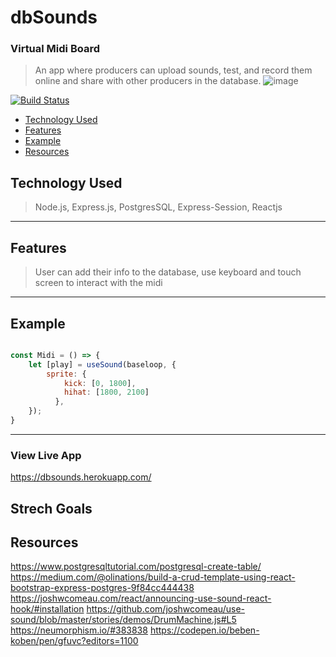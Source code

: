 # dbSounds
### Virtual Midi Board
> An app where producers can upload sounds, test, and record them online and share with other producers in the database.
![image](https://user-images.githubusercontent.com/36241267/88132085-91412300-cbac-11ea-80d0-5925e79c49ea.png)

[![Build Status](http://img.shields.io/travis/badges/badgerbadgerbadger.svg?style=flat-square)](https://travis-ci.org/badges/badgerbadgerbadger) 

- [Technology Used](#TechnologyUsed)
- [Features](#Features)
- [Example](#Example)
- [Resources](#Resources)


## Technology Used
>Node.js, Express.js, PostgresSQL, Express-Session, Reactjs
---

## Features 
>User can add their info to the database, use keyboard and touch screen to interact with the midi
---

## Example 

```javascript

const Midi = () => { 
    let [play] = useSound(baseloop, {
        sprite: {
            kick: [0, 1800],
            hihat: [1800, 2100]
          },
    });
}
```

---


### View Live App 
https://dbsounds.herokuapp.com/

## Strech Goals


## Resources 
https://www.postgresqltutorial.com/postgresql-create-table/
https://medium.com/@olinations/build-a-crud-template-using-react-bootstrap-express-postgres-9f84cc444438
https://joshwcomeau.com/react/announcing-use-sound-react-hook/#installation
https://github.com/joshwcomeau/use-sound/blob/master/stories/demos/DrumMachine.js#L5
https://neumorphism.io/#383838
https://codepen.io/beben-koben/pen/gfuvc?editors=1100
